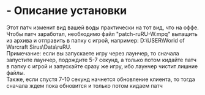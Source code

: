# - Описание установки
Этот патч изменит вид вашей воды практически на тот вид, что на оффе.
Чтобы патч заработал, необходимо файл "patch-ruRU-W.mpq" вытащить из архива и отправить в папку с игрой, например: D:\USER\World of Warcraft Sirus\Data\ruRU.
<br>Примечание: если вы запускаете игру через лаунчер, то сначала запустите лаунчер, подождите 5-7 секунд, а только потом кидайте патч в папку с игрой и запускайте сразу же игру, ибо лаунчер чистит лишние файлы. <br>Также, если спустя 7-10 секунд начнется обновление клиента, то тогда сначала ждем пока обновится и только потом кидаем патч
